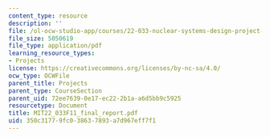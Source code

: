 ```yaml
---
content_type: resource
description: ''
file: /ol-ocw-studio-app/courses/22-033-nuclear-systems-design-project-fall-2011/350c31779fc038637893a7d967eff7f1_MIT22_033F11_final_report.pdf
file_size: 5050619
file_type: application/pdf
learning_resource_types:
- Projects
license: https://creativecommons.org/licenses/by-nc-sa/4.0/
ocw_type: OCWFile
parent_title: Projects
parent_type: CourseSection
parent_uid: 72ee7639-0e17-ec22-2b1a-a6d5bb9c5925
resourcetype: Document
title: MIT22_033F11_final_report.pdf
uid: 350c3177-9fc0-3863-7893-a7d967eff7f1
---
```


